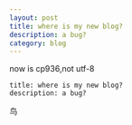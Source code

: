 ```yaml
---
layout: post
title: where is my new blog? 
description: a bug?
category: blog 
---
```


now is cp936,not utf-8

    title: where is my new blog?
    description: a bug?

鸟
